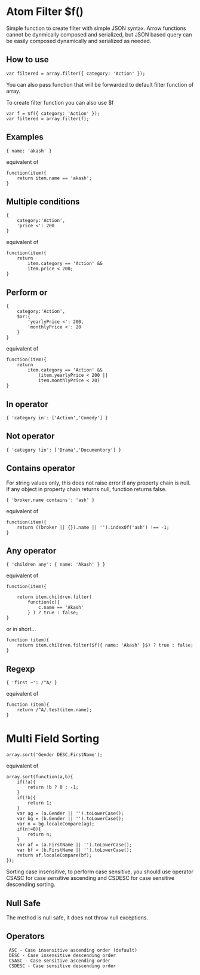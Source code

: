 Atom Filter $f()
================

Simple function to create filter with simple JSON syntax. Arrow functions cannot be dynmically composed and serialized, but JSON based query can be easily composed dynamically and serialized as needed.

How to use
----------

    var filtered = array.filter({ category: 'Action' });

You can also pass function that will be forwarded to default filter function of array.

To create filter function you can also use $f

    var f = $f({ category: 'Action' });
    var filtered = array.filter(f);

Examples
-------------

    { name: 'akash' } 

equivalent of

    function(item){
        return item.name == 'akash';
    }


Multiple conditions
-------------------
   
    { 
        category:'Action', 
        'price <': 200
    }

equivalent of

    function(item){
        return 
            item.category == 'Action' &&
            item.price < 200;
    }

Perform or
----------

    { 
        category:'Action', 
        $or:{
            'yearlyPrice <': 200,
            'monthlyPrice <': 20
        }
    }

equivalent of

    function(item){
        return 
            item.category == 'Action' &&
                (item.yearlyPrice < 200 ||
                item.monthlyPrice < 20)
    }

In operator
-----------

    { 'category in': ['Action','Comedy'] }

Not operator
------------

    { 'category !in': ['Drama','Documentory'] }


Contains operator
-----------------
For string values only, this does not raise error if any property chain is null. If any object in property chain returns null, function returns false.

    { 'broker.name contains': 'ash' }

equivalent of

    function(item){
        return ((broker || {}).name || '').indexOf('ash') !== -1;
    }

Any operator
------------

    { 'children any': { name: 'Akash' } }

equivalent of

    function(item){

        return item.children.filter( 
            function(c){
                c.name == 'Akash'
            } ) ? true : false;
    }

or in short...

    function (item){
        return item.children.filter($f({ name: 'Akash' }$) ? true : false;
    }

Regexp
-------

    { 'first ~': /^A/ }

equivalent of

    function (item){
        return /^A/.test(item.name);
    }

Multi Field Sorting
===================

    array.sort('Gender DESC,FirstName');
    
equivalent of

    array.sort(function(a,b){
        if(!a){
            return !b ? 0 : -1;
        }
        if(!b){
            return 1;
        }
        var ag = (a.Gender || '').toLowerCase();
        var bg = (b.Gender || '').toLowerCase();
        var n = bg.localeCompare(ag);
        if(n!=0){
            return n;
        }
        var af = (a.FirstName || '').toLowerCase();
        var bf = (b.FirstName || '').toLowerCase();
        return af.localeCompare(bf);
    });

Sorting case insensitive, to perform case sensitive, you should use operator CSASC for case sensitive ascending and CSDESC for case sensitive descending sorting.

Null Safe
---------
The method is null safe, it does not throw null exceptions.

Operators
---------

     ASC - Case insensitive ascending order (default)
     DESC - Case insensitive descending order
     CSASC - Case sensitive ascending order
     CSDESC - Case sensitive descending order
